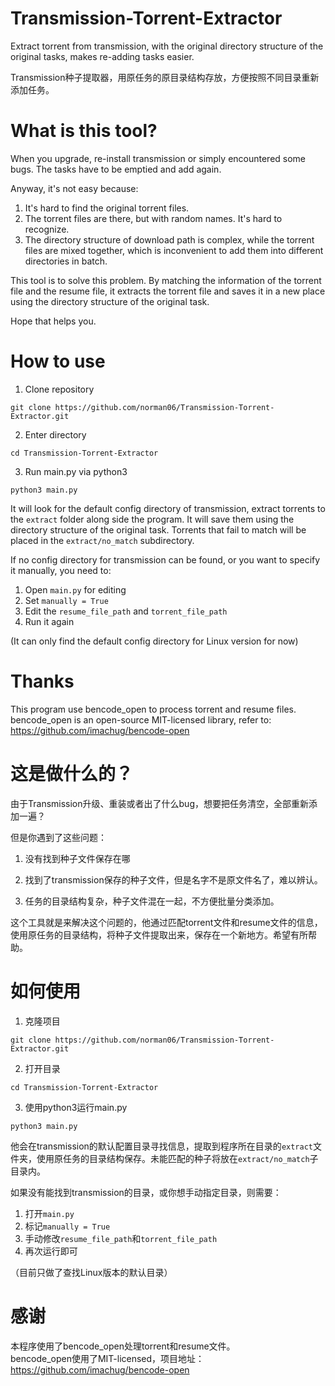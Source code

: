 # Transmission-Torrent-Extractor
Extract torrent from transmission, with the original directory structure of the original tasks, makes re-adding tasks easier.  

Transmission种子提取器，用原任务的原目录结构存放，方便按照不同目录重新添加任务。

# What is this tool?

When you upgrade, re-install transmission or simply encountered some bugs. The tasks have to be emptied and add again.

Anyway, it's not easy because:

1. It's hard to find the original torrent files.  
2. The torrent files are there, but with random names. It's hard to recognize.  
3. The directory structure of download path is complex, while the torrent files are mixed together, which is inconvenient to add them into different directories in batch.  



This tool is to solve this problem. By matching the information of the torrent file and the resume file, it extracts the torrent file and saves it in a new place using the directory structure of the original task. 

Hope that helps you.



# How to use

1. Clone repository 
```
git clone https://github.com/norman06/Transmission-Torrent-Extractor.git
```
2. Enter directory
```
cd Transmission-Torrent-Extractor
```
3. Run main.py via python3
```
python3 main.py
```

It will look for the default config directory of transmission, extract torrents to the `extract` folder along side the program. It will save them using the directory structure of the original task. Torrents that fail to match will be placed in the `extract/no_match` subdirectory.

If no config directory for transmission can be found, or you want to specify it manually, you need to:

1. Open `main.py` for editing
2. Set `manually = True`
3. Edit the `resume_file_path` and `torrent_file_path`
4. Run it again

(It can only find the default config directory for Linux version for now)

# Thanks
This program use bencode_open to process torrent and resume files.  
bencode_open is an open-source MIT-licensed library, refer to: https://github.com/imachug/bencode-open


# 这是做什么的？

由于Transmission升级、重装或者出了什么bug，想要把任务清空，全部重新添加一遍？

但是你遇到了这些问题：

1. 没有找到种子文件保存在哪

2. 找到了transmission保存的种子文件，但是名字不是原文件名了，难以辨认。

3. 任务的目录结构复杂，种子文件混在一起，不方便批量分类添加。



这个工具就是来解决这个问题的，他通过匹配torrent文件和resume文件的信息，使用原任务的目录结构，将种子文件提取出来，保存在一个新地方。希望有所帮助。



# 如何使用
1. 克隆项目
```
git clone https://github.com/norman06/Transmission-Torrent-Extractor.git
```
2. 打开目录
```
cd Transmission-Torrent-Extractor
```
3. 使用python3运行main.py
```
python3 main.py
```
   

他会在transmission的默认配置目录寻找信息，提取到程序所在目录的`extract`文件夹，使用原任务的目录结构保存。未能匹配的种子将放在`extract/no_match`子目录内。

如果没有能找到transmission的目录，或你想手动指定目录，则需要：

1. 打开`main.py`
2. 标记`manually = True`
3. 手动修改`resume_file_path`和`torrent_file_path`
4. 再次运行即可

（目前只做了查找Linux版本的默认目录）

# 感谢
本程序使用了bencode_open处理torrent和resume文件。  
bencode_open使用了MIT-licensed，项目地址：https://github.com/imachug/bencode-open
